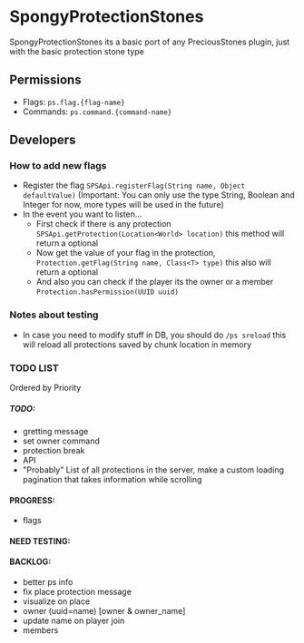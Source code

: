 # SpongyProtectionStones

SpongyProtectionStones its a basic port of any PreciousStones plugin, just with the basic protection stone type

## Permissions
+ Flags: `ps.flag.{flag-name}`
+ Commands: `ps.command.{command-name}`

## Developers

### How to add new flags
+ Register the flag `SPSApi.registerFlag(String name, Object defaultValue)` (Important: You can only use the type String, Boolean and Integer for now, more types will be used in the future)
+ In the event you want to listen...
	+ First check if there is any protection `SPSApi.getProtection(Location<World> location)` this method will return a optional
	+ Now get the value of your flag in the protection, `Protection.getFlag(String name, Class<T> type)` this also will return a optional
	+ And also you can check if the player its the owner or a member `Protection.hasPermission(UUID uuid)`


### Notes about testing
+ In case you need to modify stuff in DB, you should do `/ps sreload` this will reload all protections saved by chunk location in memory 

### TODO LIST

Ordered by Priority

##### TODO:
+ gretting message
+ set owner command
+ protection break
+ API
+ "Probably" List of all protections in the server, make a custom loading pagination that takes information while scrolling

#### PROGRESS:
+ flags

#### NEED TESTING:

#### BACKLOG:
+ better ps info
+ fix place protection message
+ visualize on place
+ owner (uuid=name) [owner & owner_name]
+ update name on player join
+ members